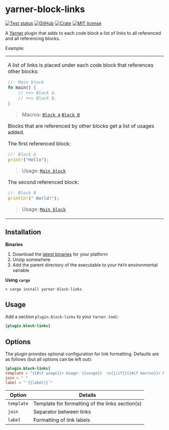 # yarner-block-links

[![Test status](https://github.com/mlange-42/yarner-block-links/actions/workflows/tests.yml/badge.svg)](https://github.com/mlange-42/yarner-block-links/actions/workflows/tests.yml)
[![GitHub](https://img.shields.io/badge/github-repo-blue?logo=github)](https://github.com/mlange-42/yarner-block-links)
[![Crate](https://img.shields.io/crates/v/yarner-block-links.svg)](https://crates.io/crates/yarner-block-links)
[![MIT license](https://img.shields.io/github/license/mlange-42/yarner-block-links)](https://github.com/mlange-42/yarner-block-links/blob/main/LICENSE)

A [Yarner](https://github.com/mlange-42/yarner) plugin that adds to each code block a list of links to all referenced and all referencing blocks.

Example:

<table><tr><td>

A list of links is placed under each code block that references other blocks:

<a name="yarner-block-main-block" id="yarner-block-main-block"></a>
```rust
//- Main block
fn main() {
    // ==> Block A.
    // ==> Block B.
}
```

> Macros: [`Block A`](#yarner-block-block-a) [`Block B`](#yarner-block-block-b)

Blocks that are referenced by other blocks get a list of usages added.

The first referenced block:

<a name="yarner-block-block-a" id="yarner-block-block-a"></a>
```rust
//- Block A
print!("Hello");
```

> Usage: [`Main block`](#yarner-block-main-block)

The second referenced block:

<a name="yarner-block-block-b" id="yarner-block-block-b"></a>
```rust
//- Block B
println!(" World!");
```

> Usage: [`Main block`](#yarner-block-main-block)
</td></tr></table>

## Installation

**Binaries**

1. Download the [latest binaries](https://github.com/mlange-42/yarner-block-links/releases) for your platform  
2. Unzip somewhere
3. Add the parent directory of the executable to your `PATH` environmental variable

**Using `cargo`**

```
> cargo install yarner-block-links
```

## Usage

Add a section `plugin.block-links` to your `Yarner.toml`:

```toml
[plugin.block-links]
```

## Options

The plugin provides optional configuration for link formatting. Defaults are as follows (but all options can be left out):

```toml
[plugin.block-links]
template = "{{#if usage}}> Usage: {{usage}}  \n{{/if}}{{#if macros}}> Macros: {{macros}}{{/if}}"
join = " "
label = "`{{label}}`"
```

| Option     | Details                                         |
|------------|-------------------------------------------------|
| `template` | Template for formatting of the links section(s) |
| `join`     | Separator between links                         |
| `label`    | Formatting of link labels                       |
